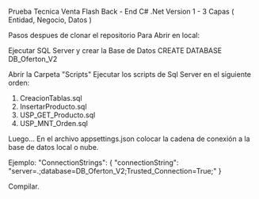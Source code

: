 Prueba Tecnica Venta Flash
Back - End  C# .Net
Version 1 - 3 Capas ( Entidad, Negocio, Datos )

Pasos despues de clonar el repositorio
Para Abrir en local:

Ejecutar SQL Server y crear la Base de Datos
CREATE DATABASE DB_Oferton_V2

Abrir la Carpeta "Scripts"
Ejecutar los scripts de Sql Server en el siguiente orden:
1. CreacionTablas.sql
2. InsertarProducto.sql
3. USP_GET_Producto.sql
4. USP_MNT_Orden.sql

Luego...
En el archivo appsettings.json colocar la cadena de conexión a la base de datos local o nube.

Ejemplo:
"ConnectionStrings": {
    "connectionString": "server=.;database=DB_Oferton_V2;Trusted_Connection=True;"
}

Compilar.
